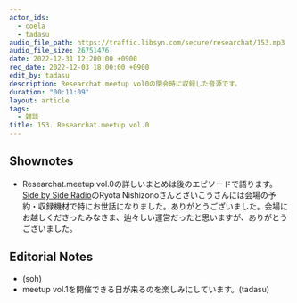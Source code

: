 ```yaml
---
actor_ids:
  - coela
  - tadasu
audio_file_path: https://traffic.libsyn.com/secure/researchat/153.mp3 
audio_file_size: 26751476
date: 2022-12-31 12:200:00 +0900
rec_date: 2022-12-03 18:00:00 +0900
edit_by: tadasu
description: Researchat.meetup vol0の閉会時に収録した音源です。
duration: "00:11:09"
layout: article
tags:
  - 雑談
title: 153. Researchat.meetup vol.0
---
```


## Shownotes
- Researchat.meetup vol.0の詳しいまとめは後のエピソードで語ります。[Side by Side Radio](https://sidebysideradio.libsyn.com/)のRyota Nishizonoさんとざいこうさんには会場の予約・収録機材で特にお世話になりました。ありがとうございました。会場にお越しくださったみなさま、辿々しい運営だったと思いますが、ありがとうございました。

## Editorial Notes
- (soh)
- meetup vol.1を開催できる日が来るのを楽しみにしています。(tadasu)


